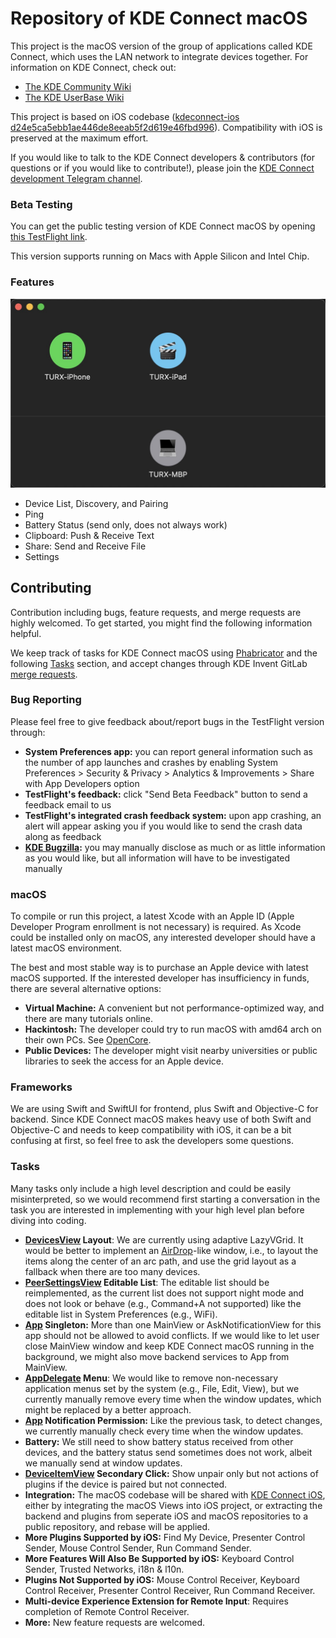 # Repository of KDE Connect macOS

This project is the macOS version of the group of applications called KDE Connect, which uses the LAN network to integrate devices together. For information on KDE Connect, check out:

- [The KDE Community Wiki](https://community.kde.org/KDEConnect)
- [The KDE UserBase Wiki](https://userbase.kde.org/KDEConnect)

This project is based on iOS codebase ([kdeconnect-ios d24e5ca5ebb1ae446de8eeab5f2d619e46fbd996](https://invent.kde.org/network/kdeconnect-ios/-/tree/d24e5ca5ebb1ae446de8eeab5f2d619e46fbd996)). Compatibility with iOS is preserved at the maximum effort.

If you would like to talk to the KDE Connect developers & contributors (for questions or if you would like to contribute!), please join the [KDE Connect development Telegram channel](https://t.me/joinchat/AOS6gA37orb2dZCLhqbZjg).

### Beta Testing

You can get the public testing version of KDE Connect macOS by opening [this TestFlight link](https://testflight.apple.com/join/vxCluwBF).

This version supports running on Macs with Apple Silicon and Intel Chip.

### Features

![Demo Screenshot](demo.jpg)

- Device List, Discovery, and Pairing
- Ping
- Battery Status (send only, does not always work)
- Clipboard: Push & Receive Text
- Share: Send and Receive File
- Settings

## Contributing

Contribution including bugs, feature requests, and merge requests are highly welcomed. To get started, you might find the following information helpful.

We keep track of tasks for KDE Connect macOS using [Phabricator](https://phabricator.kde.org/project/board/159/) and the following [Tasks](#tasks) section, and accept changes through KDE Invent GitLab [merge requests](https://invent.kde.org/ruixuantu/kdeconnect-mac/-/merge_requests).

### Bug Reporting

Please feel free to give feedback about/report bugs in the TestFlight version through:

- **System Preferences app:** you can report general information such as the number of app launches and crashes by enabling System Preferences > Security & Privacy > Analytics & Improvements > Share with App Developers option
- **TestFlight's feedback:** click "Send Beta Feedback" button to send a feedback email to us
- **TestFlight's integrated crash feedback system:** upon app crashing, an alert will appear asking you if you would like to send the crash data along as feedback
- **[KDE Bugzilla](https://bugs.kde.org/enter_bug.cgi?product=kdeconnect&component=macos-application):** you may manually disclose as much or as little information as you would like, but all information will have to be investigated manually

### macOS

To compile or run this project, a latest Xcode with an Apple ID (Apple Developer Program enrollment is not necessary) is required. As Xcode could be installed only on macOS, any interested developer should have a latest macOS environment.

The best and most stable way is to purchase an Apple device with latest macOS supported. If the interested developer has insufficiency in funds, there are several alternative options:

- **Virtual Machine:** A convenient but not performance-optimized way, and there are many tutorials online.
- **Hackintosh:** The developer could try to run macOS with amd64 arch on their own PCs. See [OpenCore](https://dortania.github.io/OpenCore-Install-Guide/).
- **Public Devices:** The developer might visit nearby universities or public libraries to seek the access for an Apple device.

### Frameworks

We are using Swift and SwiftUI for frontend, plus Swift and Objective-C for backend. Since KDE Connect macOS makes heavy use of both Swift and Objective-C and needs to keep compatibility with iOS, it can be a bit confusing at first, so feel free to ask the developers some questions.

### Tasks

Many tasks only include a high level description and could be easily misinterpreted, so we would recommend first starting a conversation in the task you are interested in implementing with your high level plan before diving into coding.

- **[DevicesView](https://invent.kde.org/ruixuantu/kdeconnect-mac/-/blob/master/KDE%20Connect/Views/Devices/DevicesView.swift) Layout**: We are currently using adaptive LazyVGrid. It would be better to implement an [AirDrop](https://support.apple.com/en-us/HT203106)-like window, i.e., to layout the items along the center of an arc path, and use the grid layout as a fallback when there are too many devices.
- **[PeerSettingsView](https://invent.kde.org/ruixuantu/kdeconnect-mac/-/blob/master/KDE%20Connect/Views/Settings/PeerSettingsView.swift) Editable List**: The editable list should be reimplemented, as the current list does not support night mode and does not look or behave (e.g., Command+A not supported) like the editable list in System Preferences (e.g., WiFi).
- **[App](https://invent.kde.org/ruixuantu/kdeconnect-mac/-/blob/master/KDE%20Connect/Views/Main%20Window/App.swift) Singleton:** More than one MainView or AskNotificationView for this app should not be allowed to avoid conflicts. If we would like to let user close MainView window and keep KDE Connect macOS running in the background, we might also move backend services to App from MainView.
- **[AppDelegate](https://invent.kde.org/ruixuantu/kdeconnect-mac/-/blob/master/KDE%20Connect/Swift%20Backend/Mac/AppDelegate.swift) Menu**: We would like to remove non-necessary application menus set by the system (e.g., File, Edit, View), but we currently manually remove every time when the window updates, which might be replaced by a better approach.
- **[App](https://invent.kde.org/ruixuantu/kdeconnect-mac/-/blob/master/KDE%20Connect/Views/Main%20Window/App.swift) Notification Permission:** Like the previous task, to detect changes, we currently manually check every time when the window updates.
- **Battery:** We still need to show battery status received from other devices, and the battery status send sometimes does not work, albeit we manually send at window updates.
- **[DeviceItemView](https://invent.kde.org/ruixuantu/kdeconnect-mac/-/blob/master/KDE%20Connect/Views/Devices/DeviceItemView.swift) Secondary Click:** Show unpair only but not actions of plugins if the device is paired but not connected.
- **Integration:** The macOS codebase will be shared with [KDE Connect iOS](https://invent.kde.org/network/kdeconnect-ios/), either by integrating the macOS Views into iOS project, or extracting the backend and plugins from seperate iOS and macOS repositories to a public repository, and rebase will be applied.
- **More Plugins Supported by iOS:** Find My Device, Presenter Control Sender, Mouse Control Sender, Run Command Sender.
- **More Features Will Also Be Supported by iOS:** Keyboard Control Sender, Trusted Networks, i18n & l10n.
- **Plugins Not Supported by iOS:** Mouse Control Receiver, Keyboard Control Receiver, Presenter Control Receiver, Run Command Receiver.
- **Multi-device Experience Extension for Remote Input**: Requires completion of Remote Control Receiver.
- **More:** New feature requests are welcomed.

